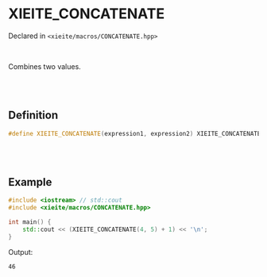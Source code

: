 # XIEITE_CONCATENATE
Declared in `<xieite/macros/CONCATENATE.hpp>`

<br/>

Combines two values.

<br/><br/>

## Definition
```cpp
#define XIEITE_CONCATENATE(expression1, expression2) XIEITE_CONCATENATE_PRIMITIVE(expression1, expression2)
```

<br/><br/>

## Example
```cpp
#include <iostream> // std::cout
#include <xieite/macros/CONCATENATE.hpp>

int main() {
	std::cout << (XIEITE_CONCATENATE(4, 5) + 1) << '\n';
}
```
Output:
```
46
```
